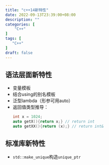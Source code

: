 ```yaml
---
title: "c++14新特性"
date: 2022-09-13T23:39:00+08:00
description: ""
categories: [
	"C++"
]	
tags: [
   "C++"
]
draft: false
---
```

## 语法层面新特性
+ 变量模板
+ 结合using的别名模板
+ 泛型lambda（形参可用auto）
+ 返回值类型推导： 
    ```cpp
    int x = 1024; 
    auto getX(){return x;} // return int
    auto getXX(){return (x);} // return int&
    ```
## 标准库新特性
+ `std::make_unique`构造`unique_ptr`


